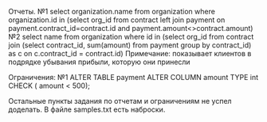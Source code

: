 Отчеты.
№1 select organization.name from organization where organization.id in
   (select org_id from contract left join payment on payment.contract_id=contract.id and payment.amount<>contract.amount)
№2
select name from organization where id in
(select org_id from contract join
(select contract_id, sum(amount) from payment group by contract_id) as c
on c.contract_id = contract.id)
Примечание: показывает клиентов в подрядке убывания прибыли, которую они принесли

Ограничения:
№1  ALTER TABLE payment ALTER COLUMN amount TYPE int CHECK ( amount < 500);

  Остальные пункты задания по отчетам и ограничениям не успел доделать. В файле samples.txt есть наброски.